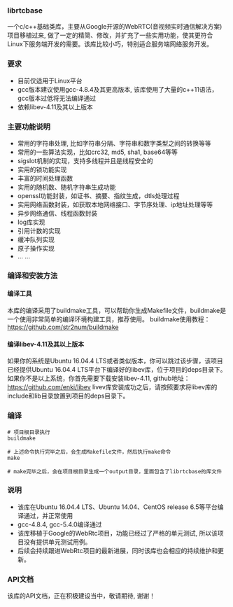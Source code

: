 ### librtcbase
一个c/c++基础类库，主要从Google开源的WebRTC(音视频实时通信解决方案)项目移植过来, 做了一定的精简、修改，并扩充了一些实用功能，使其更符合Linux下服务端开发的需要。该库比较小巧，特别适合服务端网络服务开发。

### 要求
+ 目前仅适用于Linux平台
+ gcc版本建议使用gcc-4.8.4及其更高版本, 该库使用了大量的c++11语法，gcc版本过低将无法编译通过
+ 依赖libev-4.11及其以上版本

### 主要功能说明
+ 常用的字符串处理, 比如字符串分隔、字符串和数字类型之间的转换等等
+ 常用的一些算法实现，比如crc32, md5, sha1, base64等等
+ sigslot机制的实现，支持多线程并且是线程安全的
+ 实用的锁功能实现
+ 丰富的时间处理函数
+ 实用的随机数、随机字符串生成功能
+ openssl功能封装，如证书、摘要、指纹生成，dtls处理过程
+ 实用网络函数封装，如获取本地网络接口、字节序处理、ip地址处理等等
+ 异步网络通信、线程函数封装
+ log库实现
+ 引用计数的实现
+ 缓冲队列实现
+ 原子操作实现
+ ... ...

### 编译和安装方法
#### 编译工具
本库的编译采用了buildmake工具，可以帮助你生成Makefile文件，buildmake是一个使用非常简单的编译环境构建工具，推荐使用。
buildmake使用教程：https://github.com/str2num/buildmake

#### 编译libev-4.11及其以上版本
如果你的系统是Ubuntu 16.04.4 LTS或者类似版本，你可以跳过该步骤，该项目已经提供Ubuntu 16.04.4 LTS平台下编译好的libev库，位于项目的deps目录下。
如果你不是以上系统，你首先需要下载安装libev-4.11, github地址：https://github.com/enki/libev
livev库安装成功之后，请按照要求将libev库的include和lib目录放置到项目的deps目录下。

### 编译
```shell
# 项目根目录执行
buildmake

# 上述命令执行完毕之后，会生成Makefile文件，然后执行make命令
make

# make完毕之后，会在项目根目录生成一个output目录，里面包含了librtcbase的库文件

```
### 说明
+ 该库在Ubuntu 16.04.4 LTS、Ubuntu 14.04、CentOS release 6.5等平台编译通过，并正常使用
+ gcc-4.8.4, gcc-5.4.0编译通过
+ 该库移植于Google的WebRtc项目，功能已经过了严格的单元测试, 所以该项目没有提供单元测试用例。
+ 后续会持续跟进WebRtc项目的最新进展，同时该库也会相应的持续维护和更新。

### API文档
该库的API文档，正在积极建设当中，敬请期待, 谢谢！


